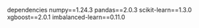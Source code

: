 dependencies
numpy==1.24.3
pandas==2.0.3
scikit-learn==1.3.0
xgboost==2.0.1
imbalanced-learn==0.11.0